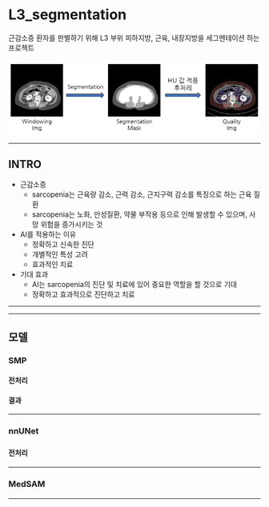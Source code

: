 # L3_segmentation

근감소증 환자를 판별하기 위해 L3 부위 피하지방, 근육, 내장지방을 세그멘테이션 하는 프로젝트

![img](./images/process2.png)

---

## INTRO

-   근감소증
    -   sarcopenia는 근육량 감소, 근력 감소, 근지구력 감소를 특징으로 하는 근육 질환
    -   sarcopenia는 노화, 만성질환, 약물 부작용 등으로 인해 발생할 수 있으며, 사망 위험을 증가시키는 것
-   AI를 적용하는 이유
    -   정확하고 신속한 진단
    -   개별적인 특성 고려
    -   효과적인 치료
-   기대 효과
    -   AI는 sarcopenia의 진단 및 치료에 있어 중요한 역할을 할 것으로 기대
    -   정확하고 효과적으로 진단하고 치료

---

---

## 모델

### SMP

#### 전처리

#### 결과

---

### nnUNet

###

#### 전처리

---

### MedSAM

####

---
